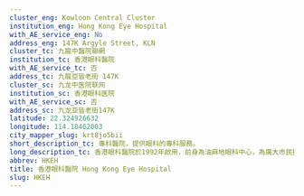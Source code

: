 ```yaml
---
cluster_eng: Kowloon Central Cluster
institution_eng: Hong Kong Eye Hospital
with_AE_service_eng: No
address_eng: 147K Argyle Street, KLN
cluster_tc: 九龍中醫院聯網
institution_tc: 香港眼科醫院
with_AE_service_tc: 否
address_tc: 九龍亞皆老街 147K
cluster_sc: 九龙中医院联网
institution_sc: 香港眼科医院
with_AE_service_sc: 否
address_sc: 九龙亚皆老街147K
latitude: 22.324926632
longitude: 114.18462003
city_mapper_slug: krt8jo5bii
short_description_tc: 專科醫院，提供眼科的專科服務。
long_description_tc: 香港眼科醫院於1992年啟用，前身為油麻地眼科中心，為廣大市民提供第二級和第三級眼科轉介服務。香港中文大學眼科及視覺科學學系設於本院內，與醫院的臨床服務結合，為香港中文大學的醫科學生提供眼科訓練。香港眼科醫院為家庭醫科醫生、醫科學生、護士學生、視光學生及私家醫生提供培訓。
abbrev: HKEH
title: 香港眼科醫院 Hong Kong Eye Hospital
slug: HKEH
---
```

